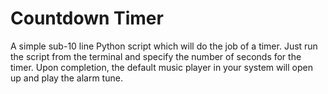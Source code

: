 # Countdown Timer

A simple sub-10 line Python script which will do the job of a timer.
Just run the script from the terminal and specify the number of seconds for the timer. Upon completion, the default music player in your system will open up and play the alarm tune.
